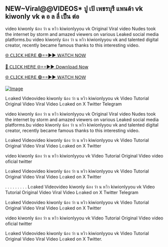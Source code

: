 ## NEW~Viral@@VIDEOS* ปู เป้ เพชรบุรี แพนด้า vk kiwonly vk ด อ ล ลี่ เป็น ต่อ #

video kiwonly น้อง ว่า น หวิว kiwionlyyou vk Original Viral video Nudes took the internet by storm and amazed viewers on various Leaked social media platforms.bu video kiwonly น้อง ว่า น หวิว kiwionlyyou vk and talented digital creator, recently became famous thanks to this interesting video.

[🌐 𝖢𝖫𝖨𝖢𝖪 𝖧𝖤𝖱𝖤 🟢==►► 𝖶𝖠𝖳𝖢𝖧 𝖭𝖮𝖶](https://3-tanei-pinik.blogspot.com/2025/02/viral-video.html)

[🔴 𝖢𝖫𝖨𝖢𝖪 𝖧𝖤𝖱𝖤 🌐==►► 𝖣𝗈𝗐𝗇𝗅𝗈𝖺𝖽 𝖭𝗈𝗐](https://3-tanei-pinik.blogspot.com/2025/02/viral-video.html)

[🌐 𝖢𝖫𝖨𝖢𝖪 𝖧𝖤𝖱𝖤 🟢==►► 𝖶𝖠𝖳𝖢𝖧 𝖭𝖮𝖶](https://3-tanei-pinik.blogspot.com/2025/02/viral-video.html)

[![Image](https://github.com/user-attachments/assets/ff3b7bd4-415c-4ca3-a6c8-b1f096193c29)](https://3-tanei-pinik.blogspot.com/2025/02/viral-video.html)

L𝚎aked Videovideo kiwonly น้อง ว่า น หวิว kiwionlyyou vk Video Tutorial Original Video Viral Video L𝚎aked on X Twitter Telegram

video kiwonly น้อง ว่า น หวิว kiwionlyyou vk Original Viral video Nudes took the internet by storm and amazed viewers on various Leaked social media platforms.bu video kiwonly น้อง ว่า น หวิว kiwionlyyou vk and talented digital creator, recently became famous thanks to this interesting video.

L𝚎aked Videovideo kiwonly น้อง ว่า น หวิว kiwionlyyou vk Video Tutorial Original Video Viral Video L𝚎aked on X Twitter

video kiwonly น้อง ว่า น หวิว kiwionlyyou vk Video Tutorial Original Video video oficial twitter

L𝚎aked Videovideo kiwonly น้อง ว่า น หวิว kiwionlyyou vk Video Tutorial Original Video Viral Video L𝚎aked on X Twitter

. . . . . . . . . L𝚎aked Videovideo kiwonly น้อง ว่า น หวิว kiwionlyyou vk Video Tutorial Original Video Viral Video L𝚎aked on X Twitter Telegram

L𝚎aked Videovideo kiwonly น้อง ว่า น หวิว kiwionlyyou vk Video Tutorial Original Video Viral Video L𝚎aked on X Twitter

video kiwonly น้อง ว่า น หวิว kiwionlyyou vk Video Tutorial Original Video video oficial twitter

L𝚎aked Videovideo kiwonly น้อง ว่า น หวิว kiwionlyyou vk Video Tutorial Original Video Viral Video L𝚎aked on X Twitter.
